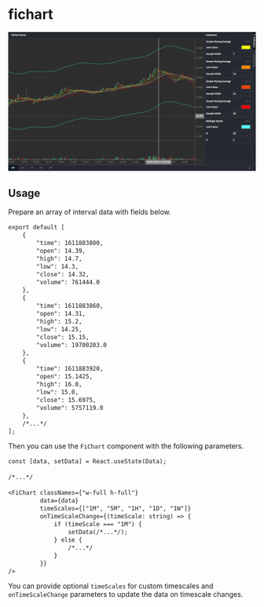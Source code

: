 # fichart

<img src="docs/screenshot-01.png" alt="logo"/>

</div>

## Usage

Prepare an array of interval data with fields below.

```tsx
export default [
    {
        "time": 1611883800,
        "open": 14.39,
        "high": 14.7,
        "low": 14.3,
        "close": 14.32,
        "volume": 761444.0
    },
    {
        "time": 1611883860,
        "open": 14.31,
        "high": 15.2,
        "low": 14.25,
        "close": 15.15,
        "volume": 19700203.0
    },
    {
        "time": 1611883920,
        "open": 15.1425,
        "high": 16.0,
        "low": 15.0,
        "close": 15.6975,
        "volume": 5757119.0
    },
    /*...*/
];
```

Then you can use the `FiChart` component with the following parameters.

```tsx
const [data, setData] = React.useState(Data);

/*...*/

<FiChart classNames={"w-full h-full"}
         data={data}
         timeScales={["1M", "5M", "1H", "1D", "1W"]}
         onTimeScaleChange={(timeScale: string) => {
             if (timeScale === "1M") {
                 setData(/*...*/);
             } else {
                 /*...*/
             }
         }}
/>
```

You can provide optional `timeScales` for custom
timescales and `onTimeScaleChange` parameters to update the data on timescale changes.
